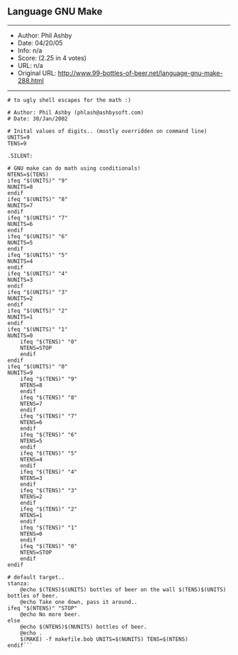 
## Language GNU Make ##
---
- Author: Phil Ashby
- Date: 04/20/05
- Info: n/a
- Score:  (2.25 in 4 votes)
- URL: n/a
- Original URL: http://www.99-bottles-of-beer.net/language-gnu-make-288.html
---

```# Makefile to sing the infamous 99 Bottles of Beer song, without resorting
# to ugly shell escapes for the math :)

# Author: Phil Ashby (phlash@ashbysoft.com)
# Date: 30/Jan/2002

# Inital values of digits.. (mostly overridden on command line)
UNITS=9
TENS=9

.SILENT:

# GNU make can do math using conditionals!
NTENS=$(TENS)
ifeq "$(UNITS)" "9"
NUNITS=8
endif
ifeq "$(UNITS)" "8"
NUNITS=7
endif
ifeq "$(UNITS)" "7"
NUNITS=6
endif
ifeq "$(UNITS)" "6"
NUNITS=5
endif
ifeq "$(UNITS)" "5"
NUNITS=4
endif
ifeq "$(UNITS)" "4"
NUNITS=3
endif
ifeq "$(UNITS)" "3"
NUNITS=2
endif
ifeq "$(UNITS)" "2"
NUNITS=1
endif
ifeq "$(UNITS)" "1"
NUNITS=0
	ifeq "$(TENS)" "0"
	NTENS=STOP
	endif
endif
ifeq "$(UNITS)" "0"
NUNITS=9
	ifeq "$(TENS)" "9"
	NTENS=8
	endif
	ifeq "$(TENS)" "8"
	NTENS=7
	endif
	ifeq "$(TENS)" "7"
	NTENS=6
	endif
	ifeq "$(TENS)" "6"
	NTENS=5
	endif
	ifeq "$(TENS)" "5"
	NTENS=4
	endif
	ifeq "$(TENS)" "4"
	NTENS=3
	endif
	ifeq "$(TENS)" "3"
	NTENS=2
	endif
	ifeq "$(TENS)" "2"
	NTENS=1
	endif
	ifeq "$(TENS)" "1"
	NTENS=0
	endif
	ifeq "$(TENS)" "0"
	NTENS=STOP
	endif
endif

# default target..
stanza: 
	@echo $(TENS)$(UNITS) bottles of beer on the wall $(TENS)$(UNITS) bottles of beer.
	@echo Take one down, pass it around..
ifeq "$(NTENS)" "STOP"
	@echo No more beer.
else
	@echo $(NTENS)$(NUNITS) bottles of beer.
	@echo .
	$(MAKE) -f makefile.bob UNITS=$(NUNITS) TENS=$(NTENS)
endif```